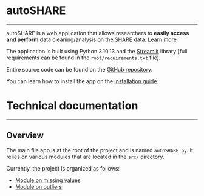 # autoSHARE
***

autoSHARE is a web application that allows researchers to **easily access and perform** data cleaning/analysis on the [SHARE](https://share-eric.eu/) data. [Learn more](about.md)

The application is built using Python 3.10.13 and the [Streamlit](https://streamlit.io/) library (full requirements can be found in the `root/requirements.txt` file).

Entire source code can be found on the [GitHub repository](https://github.com/JosephBARBIERDARNAL/autoSHARE).

You can learn how to install the app on the [installation guide](installation-guide.md).



# Technical documentation
***

## Overview

The main file app is at the root of the project and is named `autoSHARE.py`. It relies on various modules that are located in the `src/` directory.

Currently, the project is organized as follows:

- [Module on missing values](source/missing_values.md)
- [Module on outliers](source/outliers.md)

